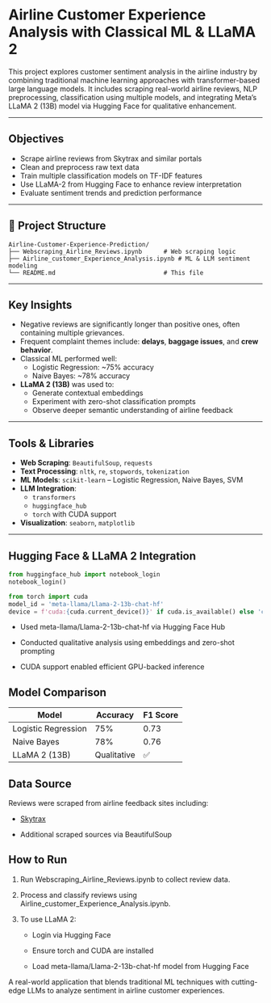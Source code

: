 # Airline Customer Experience Analysis with Classical ML & LLaMA 2

This project explores customer sentiment analysis in the airline industry by combining traditional machine learning approaches with transformer-based large language models. It includes scraping real-world airline reviews, NLP preprocessing, classification using multiple models, and integrating Meta’s LLaMA 2 (13B) model via Hugging Face for qualitative enhancement.

---

## Objectives

- Scrape airline reviews from Skytrax and similar portals
- Clean and preprocess raw text data
- Train multiple classification models on TF-IDF features
- Use LLaMA-2 from Hugging Face to enhance review interpretation
- Evaluate sentiment trends and prediction performance

---

## 📁 Project Structure
```code
Airline-Customer-Experience-Prediction/
├── Webscraping_Airline_Reviews.ipynb      # Web scraping logic
├── Airline_customer_Experience_Analysis.ipynb # ML & LLM sentiment modeling                          
└── README.md                              # This file

```
---

## Key Insights

- Negative reviews are significantly longer than positive ones, often containing multiple grievances.
- Frequent complaint themes include: **delays**, **baggage issues**, and **crew behavior**.
- Classical ML performed well:
  - Logistic Regression: ~75% accuracy
  - Naive Bayes: ~78% accuracy
- **LLaMA 2 (13B)** was used to:
  - Generate contextual embeddings
  - Experiment with zero-shot classification prompts
  - Observe deeper semantic understanding of airline feedback

---

## Tools & Libraries

- **Web Scraping**: `BeautifulSoup`, `requests`
- **Text Processing**: `nltk`, `re`, `stopwords`, `tokenization`
- **ML Models**: `scikit-learn` – Logistic Regression, Naive Bayes, SVM
- **LLM Integration**:
  - `transformers`
  - `huggingface_hub`
  - `torch` with CUDA support
- **Visualization**: `seaborn`, `matplotlib`

---

## Hugging Face & LLaMA 2 Integration

```python
from huggingface_hub import notebook_login
notebook_login()

from torch import cuda
model_id = 'meta-llama/Llama-2-13b-chat-hf'
device = f'cuda:{cuda.current_device()}' if cuda.is_available() else 'cpu'
```
- Used meta-llama/Llama-2-13b-chat-hf via Hugging Face Hub

- Conducted qualitative analysis using embeddings and zero-shot prompting

- CUDA support enabled efficient GPU-backed inference

## Model Comparison


| Model               | Accuracy | F1 Score |
|--------------------|----------|----------|
| Logistic Regression| 75%      | 0.73     |
| Naive Bayes        | 78%      | 0.76     |
| LLaMA 2 (13B)       | Qualitative | ✅  |


## Data Source
Reviews were scraped from airline feedback sites including:

- [Skytrax](https://www.airlinequality.com/)

- Additional scraped sources via BeautifulSoup

## How to Run

1. Run Webscraping_Airline_Reviews.ipynb to collect review data.

2. Process and classify reviews using Airline_customer_Experience_Analysis.ipynb.

3. To use LLaMA 2:

    - Login via Hugging Face

    - Ensure torch and CUDA are installed

    - Load meta-llama/Llama-2-13b-chat-hf model from Hugging Face


 A real-world application that blends traditional ML techniques with cutting-edge LLMs to analyze sentiment in airline customer experiences.
